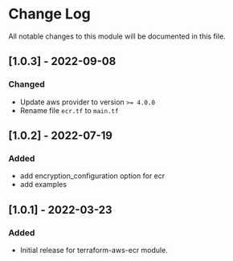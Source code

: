 # Change Log

All notable changes to this module will be documented in this file.

## [1.0.3] - 2022-09-08

### Changed

- Update aws provider to version `>= 4.0.0`
- Rename file `ecr.tf` to `main.tf`

## [1.0.2] - 2022-07-19

### Added

- add encryption_configuration option for ecr
- add examples

## [1.0.1] - 2022-03-23

### Added

- Initial release for terraform-aws-ecr module.
